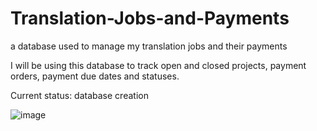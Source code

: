 # Translation-Jobs-and-Payments
a database used to manage my translation jobs and their payments

I will be using this database to track open and closed projects, payment orders, payment due dates and statuses.

Current status: database creation

![image](https://github.com/Polishko/Translation-Jobs-and-Payments/assets/119063181/2b02458d-0597-496a-9979-b2d5eca36f6d)
